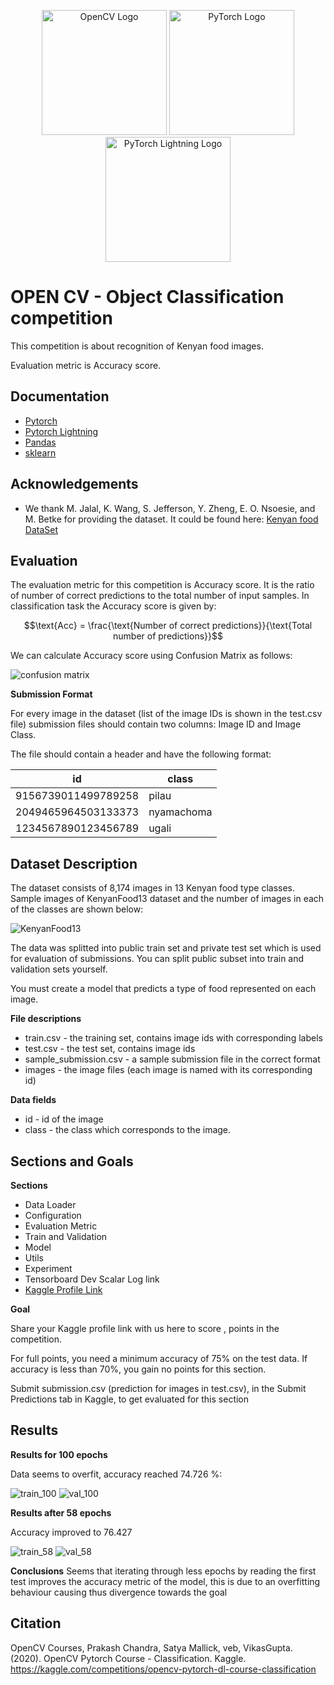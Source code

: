 
<p align="center">
  <img src="./images/opencv.png" alt="OpenCV Logo" width="200" padding-right="20"/>
  <img src="./images/pytorch.jpg" alt="PyTorch Logo" width="200" padding-left="20" />
  <img src="./images/pylightning1.png" alt="PyTorch Lightning Logo" width="200" padding-left="20"/>
</p>

# OPEN CV - Object Classification competition  

This competition is about recognition of Kenyan food images.

Evaluation metric is Accuracy score.


## Documentation

- [Pytorch](https://pytorch.org/docs/stable/index.html)
- [Pytorch Lightning](https://lightning.ai/docs)
- [Pandas](https://pandas.pydata.org/docs/index.html)
- [sklearn](https://scikit-learn.org/stable/user_guide.html)


## Acknowledgements

 - We thank M. Jalal, K. Wang, S. Jefferson, Y. Zheng, E. O. Nsoesie, and M. Betke for providing the dataset. It could be found here: [Kenyan food DataSet](https://github.com/monajalal/Kenyan-Food)

 

## Evaluation
The evaluation metric for this competition is Accuracy score. It is the ratio of number of correct predictions to the total number of input samples. In classification task the Accuracy score is given by:

$$\text{Acc} = \frac{\text{Number of correct predictions}}{\text{Total number of predictions}}$$

We can calculate Accuracy score using Confusion Matrix as follows:


![confusion matrix](./images/confusion%20matrix.png)

**Submission Format**

For every image in the dataset (list of the image IDs is shown in the test.csv file) submission files should contain two columns: Image ID and Image Class.

The file should contain a header and have the following format:

| id | class |
| --- | --- |
| 9156739011499789258 | pilau |
| 2049465964503133373 | nyamachoma |
| 1234567890123456789 | ugali |




## Dataset Description
The dataset consists of 8,174 images in 13 Kenyan food type classes. Sample images of KenyanFood13 dataset and the number of images in each of the classes are shown below:

![KenyanFood13](./images/KenyanFood13.png)

The data was splitted into public train set and private test set which is used for evaluation of submissions. You can split public subset into train and validation sets yourself.

You must create a model that predicts a type of food represented on each image.

**File descriptions**
- train.csv - the training set, contains image ids with corresponding labels
- test.csv - the test set, contains image ids
- sample_submission.csv - a sample submission file in the correct format
- images - the image files (each image is named with its corresponding id)

**Data fields**
- id - id of the image
- class - the class which corresponds to the image.
## Sections and Goals

**Sections**
* Data Loader
* Configuration
* Evaluation Metric
* Train and Validation
* Model
* Utils 
* Experiment 
* Tensorboard Dev Scalar Log link 
* [Kaggle Profile Link](https://www.kaggle.com/competitions/opencv-pytorch-dl-course-classification)  


**Goal**

Share your Kaggle profile link with us here to score , points in the competition.

For full points, you need a minimum accuracy of 75% on the test data. If accuracy is less than 70%, you gain no points for this section.

Submit submission.csv (prediction for images in test.csv), in the Submit Predictions tab in Kaggle, to get evaluated for this section 
## Results

**Results for 100 epochs**

Data seems to overfit, accuracy reached 74.726 %:

![train_100](./images/1.png)
![val_100](./images/2.png)

**Results after 58 epochs**

Accuracy improved to 76.427

![train_58](./images/3.png)
![val_58](./images/4.png)


**Conclusions**
Seems that iterating through less epochs by reading the first test improves the accuracy metric of the model, this is due to an overfitting behaviour causing thus divergence towards the goal
## Citation

OpenCV Courses, Prakash Chandra, Satya Mallick, veb, VikasGupta. (2020). OpenCV Pytorch Course - Classification. Kaggle. https://kaggle.com/competitions/opencv-pytorch-dl-course-classification